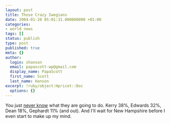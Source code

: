 ```yaml
---
layout: post
title: Those Crazy Iwegians
date: 2004-01-20 05:01:31.000000000 +01:00
categories:
- world news
tags: []
status: publish
type: post
published: true
meta: {}
author:
  login: shanson
  email: papascott-wp@gmail.com
  display_name: PapaScott
  first_name: Scott
  last_name: Hanson
excerpt: !ruby/object:Hpricot::Doc
  options: {}
---
```

<p>You just <a title="Calpundit: Iowa Results" href="http://www.calpundit.com/archives/003079.html">never know</a> what they are going to do. Kerry 38%, Edwards 32%, Dean 18%, Gephardt 11% (and out). And I'll wait for New Hampshire before I even start to make up my mind.</p>
